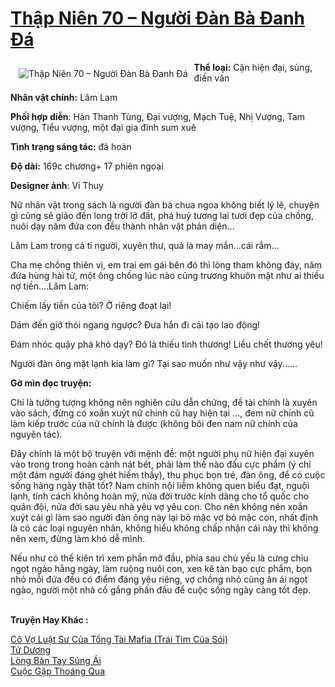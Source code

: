 <a href="https://utruyen.com/thap-nien-70-nguoi-dan-ba-danh-da/20322/" title="Thập Niên 70 – Người Đàn Bà Đanh Đá"><h1>Thập Niên 70 – Người Đàn Bà Đanh Đá</h1></a><div style="display:table"><img align="right" style="float: left; padding: 10px;" src="https://utruyen.com/images/story/200x260/thap-nien-70-nguoi-dan-ba-danh-da.jpg" alt="Thập Niên 70 – Người Đàn Bà Đanh Đá"><b>Thể loại:</b> Cận hiện đại, sủng, điền văn<p></p><b>Nhân vật chính:</b> Lâm Lam<p></p><b>Phối hợp diễn</b>: Hàn Thanh Tùng, Đại vượng, Mạch Tuệ, Nhị Vượng, Tam vượng, Tiểu vượng, một đại gia đình sum xuê <p></p><b>Tình trạng sáng tác:</b> đã hoàn<p></p><b>Độ dài:</b> 169c chương+ 17 phiên ngoại<p></p><b>Designer ảnh</b>: Vi Thuy<p></p>Nữ nhân vật trong sách là người đàn bà chua ngoa không biết lý lẽ, chuyện gì cũng sẽ giảo đến long trời lở đất, phá huỷ tương lai tươi đẹp của chồng, nuôi dạy năm đứa con đều thành nhân vật phản diện... <p></p>Lâm Lam trong cả tỉ người, xuyên thư, quả là may mắn...cái rắm...<p></p>Cha mẹ chồng thiên vị, em trai em gái bên đó thì lòng tham không đáy, năm đứa hùng hài tử, một ông chồng lúc nào cũng trương khuôn mặt như ai thiếu nợ tiền....Lâm Lam:<p></p>Chiếm lấy tiền của tôi? Ở riêng đoạt lại!<p></p>Dám đến giở thói ngang ngược? Đưa hắn đi cải tạo lao động!<p></p>Đám nhóc quậy phá khó dạy? Đó là thiếu tình thương! Liều chết thương yêu!<p></p>Người đàn ông mặt lạnh kia làm gì? Tại sao muốn như vậy như vậy......<p></p><b>Gỡ mìn đọc truyện:</b><p></p>Chỉ là tưởng tượng không nên nghiên cứu dẫn chứng, đề tài chính là xuyên vào sách, đừng có xoắn xuýt nữ chính cũ hay hiện tại …, đem nữ chính cũ làm kiếp trước của nữ chính là được (không bôi đen nam nữ chính của nguyên tác).<p></p>Đây chính là một bộ truyện với mệnh đề: một người phụ nữ hiện đại xuyên vào trong trong hoàn cảnh nát bét, phải làm thế nào đấu cực phẩm (ý chỉ một đám người đáng ghét hiếm thấy), thu phục bọn trẻ, đàn ông, để có cuộc sống hàng ngày thật tốt? Nam chính nội liễm không quen biểu đạt, nguội lạnh, tính cách không hoàn mỹ, nửa đời trước kính dâng cho tổ quốc cho quân đội, nửa đời sau yêu nhà yêu vợ yêu con. Cho nên không nên xoắn xuýt cái gì làm sao người đàn ông này lại bỏ mặc vợ bỏ mặc con, nhất định là có các loại nguyên nhân, không hiểu không chấp nhận cái này thì không nên xem, đừng làm khó dễ mình.<p></p>Nếu như có thể kiên trì xem phần mở đầu, phía sau chủ yếu là cưng chìu ngọt ngào hằng ngày, làm ruộng nuôi con, xen kẽ tàn bạo cực phẩm, bọn nhỏ mỗi đứa đều có điểm đáng yêu riêng, vợ chồng nhỏ cũng ân ái ngọt ngào, người một nhà cố gắng phấn đấu để cuộc sống ngày càng tốt đẹp.</div><p><br><b>Truyện Hay Khác :</b></p><a href="https://utruyen.com/co-vo-luat-su-cua-tong-tai-mafia-trai-tim-cua-soi/18901/" alt="Cô Vợ Luật Sư Của Tổng Tài Mafia (Trái Tim Của Sói)">Cô Vợ Luật Sư Của Tổng Tài Mafia (Trái Tim Của Sói)</a><br/><a href="https://github.com/quanluxury/ngontinhhot/tree/master/truyenhay/17544/" alt="Tử Dương">Tử Dương</a><br/><a href="https://github.com/mlquan/truyenhay/tree/master/truyenhay/25350/" alt="Lòng Bàn Tay Sủng Ái">Lòng Bàn Tay Sủng Ái</a><br/><a href="https://github.com/quanluxury/ngontinhhot/tree/master/truyenhay/19076/" alt="Cuộc Gặp Thoáng Qua">Cuộc Gặp Thoáng Qua</a><br/>